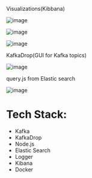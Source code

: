 Visualizations(Kibbana)

![image](https://github.com/Ajitesh72/BrowseTrack/assets/95878363/5f029edb-dfe0-4a7e-9e54-d181b02db50a)

![image](https://github.com/Ajitesh72/BrowseTrack/assets/95878363/0eab51dd-41c7-423a-b61c-ea9052046b6c)

![image](https://github.com/Ajitesh72/BrowseTrack/assets/95878363/61c24040-3a2c-43f4-9ced-616e019a0d23)

KafkaDrop(GUI for Kafka topics)

![image](https://github.com/Ajitesh72/BrowseTrack/assets/95878363/b938705b-6fae-448f-9835-2f446bb66ae8)

query.js from Elastic search

![image](https://github.com/Ajitesh72/BrowseTrack/assets/95878363/be63e351-9e58-4aa4-a1db-c500423dd32d)

# Tech Stack:

- Kafka
- KafkaDrop
- Node.js
- Elastic Search
- Logger
- Kibana
- Docker
